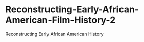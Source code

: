 # Reconstructing-Early-African-American-Film-History-2
Reconstructing Early African American History
